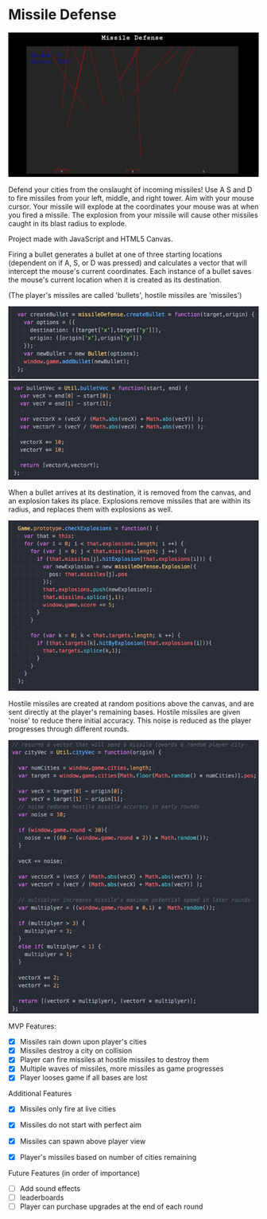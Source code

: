 # Missile Defense


![Missile Defense](/images/missileDefense.png?raw=true "Missile Defense")

Defend your cities from the onslaught of incoming missiles! Use A S and D to fire missiles from your left, middle, and right tower. Aim with your mouse cursor. Your missile will explode at the coordinates your mouse was at when you fired a missile. The explosion from your missile will cause other missiles caught in its blast radius to explode.

Project made with JavaScript and HTML5 Canvas.

Firing a bullet generates a bullet at one of three starting locations (dependent on if A, S, or D was pressed) and calculates a vector that will intercept the mouse's current coordinates. Each instance of a bullet saves the mouse's current location when it is created as its destination.

(The player's missiles are called 'bullets', hostile missiles are 'missiles')

![Missile Defense](/images/createBullet.png?raw=true "Create Bullet")
![Missile Defense](/images/bulletVec.png?raw=true "Create Bullet Vector")


When a bullet arrives at its destination, it is removed from the canvas, and an explosion takes its place. Explosions remove missiles that are within its radius, and replaces them with explosions as well.

![Missile Defense](/images/checkExplosions.png?raw=true "Check Explosions")

Hostile missiles are created at random positions above the canvas, and are sent directly at the player's remaining bases. Hostile missiles are given 'noise' to reduce there initial accuracy. This noise is reduced as the player progresses through different rounds.

![Missile Defense](/images/missileVec.png?raw=true "Create Missile Vector")


MVP Features:

- [X] Missiles rain down upon player's cities
- [X] Missiles destroy a city on collision
- [X] Player can fire missiles at hostile missiles to destroy them
- [X] Multiple waves of missiles, more missiles as game progresses
- [X] Player looses game if all bases are lost

Additional Features
- [X] Missiles only fire at live cities
- [X] Missiles do not start with perfect aim
- [X] Missiles can spawn above player view
- [X] Player's missiles based on number of cities remaining


Future Features (in order of importance)
- [ ] Add sound effects
- [ ] leaderboards
- [ ] Player can purchase upgrades at the end of each round
